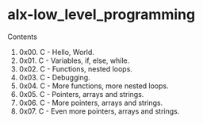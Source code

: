# alx-low_level_programming
Contents
1.  0x00. C - Hello, World.
2.  0x01. C - Variables, if, else, while.
3.  0x02. C - Functions, nested loops.
4.  0x03. C - Debugging.
5.  0x04. C - More functions, more nested loops.
6.  0x05. C - Pointers, arrays and strings.
7.  0x06. C - More pointers, arrays and strings.
8.   0x07. C - Even more pointers, arrays and strings.
